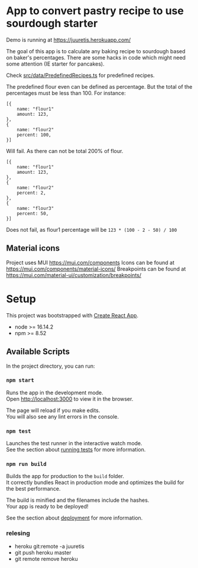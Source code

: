 # App to convert pastry recipe to use sourdough starter

Demo is running at https://juuretis.herokuapp.com/

The goal of this app is to calculate any baking recipe to sourdough based on baker's percentages.
There are some hacks in code which might need some attention (IE starter for pancakes).

Check [src/data/PredefinedRecipes.ts](src/data/PredefinedRecipes.ts) for predefined recipes.

The predefined flour even can be defined as percentage. But the total of the percentages must be less than 100. For instance:
```
[{
    name: "flour1"
    amount: 123,
},
{
    name: "flour2"
    percent: 100,
}]
```
Will fail. As there can not be total 200% of flour.

```
[{
    name: "flour1"
    amount: 123,
},
{
    name: "flour2"
    percent: 2,
},
{
    name: "flour3"
    percent: 50,
}]
```
Does not fail, as flour1 percentage will be `123 * (100 - 2 - 50) / 100`

## Material icons
Project uses MUI https://mui.com/components
Icons can be found at https://mui.com/components/material-icons/
Breakpoints can be found at https://mui.com/material-ui/customization/breakpoints/

# Setup
This project was bootstrapped with [Create React App](https://github.com/facebook/create-react-app).

- node >= 16.14.2
- npm >= 8.52


## Available Scripts

In the project directory, you can run:

### `npm start`

Runs the app in the development mode.\
Open [http://localhost:3000](http://localhost:3000) to view it in the browser.

The page will reload if you make edits.\
You will also see any lint errors in the console.

### `npm test`

Launches the test runner in the interactive watch mode.\
See the section about [running tests](https://facebook.github.io/create-react-app/docs/running-tests) for more information.

### `npm run build`

Builds the app for production to the `build` folder.\
It correctly bundles React in production mode and optimizes the build for the best performance.

The build is minified and the filenames include the hashes.\
Your app is ready to be deployed!

See the section about [deployment](https://facebook.github.io/create-react-app/docs/deployment) for more information.

### relesing
-  heroku git:remote -a juuretis
-  git push heroku master
-  git remote remove heroku
